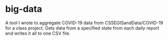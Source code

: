 # big-data

A tool I wrote to aggregate COVID-19 data from CSSEGISandData/COVID-19 for a class project. Gets data from a specified state from each daily report and writes it all to one CSV file.
